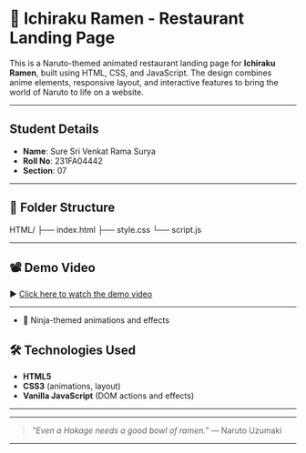 
# 🍜 Ichiraku Ramen - Restaurant Landing Page

This is a Naruto-themed animated restaurant landing page for **Ichiraku Ramen**, built using HTML, CSS, and JavaScript. The design combines anime elements, responsive layout, and interactive features to bring the world of Naruto to life on a website.

---

##  Student Details

- **Name**: Sure Sri Venkat Rama Surya  
- **Roll No**: 231FA04442  
- **Section**: 07  

---

## 📂 Folder Structure
HTML/
├── index.html
├── style.css
└── script.js

---

## 📽️ Demo Video

▶️ [Click here to watch the demo video](https://drive.google.com/file/d/17LEekTb5OQuSNphIPL41--hqN8rQYgpu/view?usp=sharing)

---
- 🌙 Ninja-themed animations and effects  

## 🛠️ Technologies Used
- **HTML5**  
- **CSS3** (animations, layout)  
- **Vanilla JavaScript** (DOM actions and effects)
---
---

> *"Even a Hokage needs a good bowl of ramen."* — Naruto Uzumaki

---
